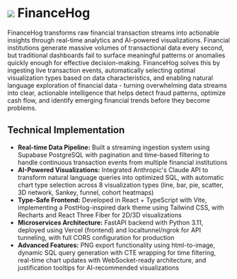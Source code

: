 # <img src="frontend/public/financehog-logo.svg"> FinanceHog

FinanceHog transforms raw financial transaction streams into actionable insights through real-time analytics and AI-powered visualizations. Financial institutions generate massive volumes of transactional data every second, but traditional dashboards fail to surface meaningful patterns or anomalies quickly enough for effective decision-making. FinanceHog solves this by ingesting live transaction events, automatically selecting optimal visualization types based on data characteristics, and enabling natural language exploration of financial data - turning overwhelming data streams into clear, actionable intelligence that helps detect fraud patterns, optimize cash flow, and identify emerging financial trends before they become problems.

## Technical Implementation

- **Real-time Data Pipeline:** Built a streaming ingestion system using Supabase PostgreSQL with pagination and time-based filtering to handle continuous transaction events from multiple financial institutions
- **AI-Powered Visualizations:** Integrated Anthropic's Claude API to transform natural language queries into optimized SQL, with automatic chart type selection across 8 visualization types (line, bar, pie, scatter, 3D network, Sankey, funnel, cohort heatmaps)
- **Type-Safe Frontend:** Developed in React + TypeScript with Vite, implementing a PostHog-inspired dark theme using Tailwind CSS, with Recharts and React Three Fiber for 2D/3D visualizations
- **Microservices Architecture:** FastAPI backend with Python 3.11, deployed using Vercel (frontend) and localtunnel/ngrok for API tunneling, with full CORS configuration for production
- **Advanced Features:** PNG export functionality using html-to-image, dynamic SQL query generation with CTE wrapping for time filtering, real-time chart updates with WebSocket-ready architecture, and justification tooltips for AI-recommended visualizations
